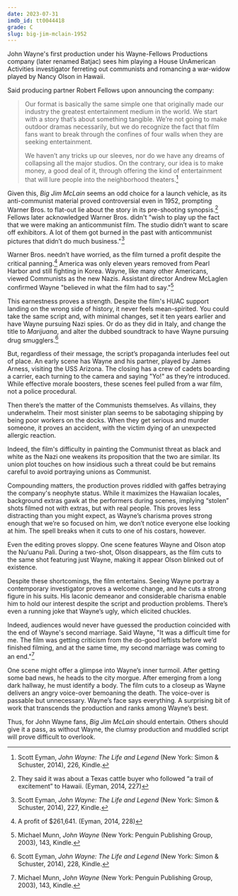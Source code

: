 ```yaml
---
date: 2023-07-31
imdb_id: tt0044418
grade: C
slug: big-jim-mclain-1952
---
```


John Wayne's first production under his Wayne-Fellows Productions company (later renamed Batjac) sees him playing a House UnAmerican Activities investigator ferreting out communists and romancing a war-widow played by Nancy Olson in Hawaii.

<!-- end -->

Said producing partner Robert Fellows upon announcing the company:

> Our format is basically the same simple one that originally made our industry the greatest entertainment medium in the world. We start with a story that’s about something tangible. We’re not going to make outdoor dramas necessarily, but we do recognize the fact that film fans want to break through the confines of four walls when they are seeking entertainment.
>
> We haven’t any tricks up our sleeves, nor do we have any dreams of collapsing all the major studios. On the contrary, our idea is to make money, a good deal of it, through offering the kind of entertainment that will lure people into the neighborhood theaters.[^1]

Given this, _Big Jim McLain_ seems an odd choice for a launch vehicle, as its anti-communist material proved controversial even in 1952, prompting Warner Bros. to flat-out lie about the story in its pre-shooting synopsis.[^2] Fellows later acknowledged Warner Bros. didn't "wish to play up the fact that we were making an anticommunist film. The studio didn’t want to scare off exhibitors. A lot of them got burned in the past with anticommunist pictures that didn’t do much business."[^3]

Warner Bros. needn’t have worried, as the film turned a profit despite the critical panning.[^4] America was only eleven years removed from Pearl Harbor and still fighting in Korea. Wayne, like many other Americans, viewed Communists as the new Nazis. Assistant director Andrew McLaglen confirmed Wayne "believed in what the film had to say."[^5]

This earnestness proves a strength. Despite the film's HUAC support landing on the wrong side of history, it never feels mean-spirited. You could take the same script and, with minimal changes, set it ten years earlier and have Wayne pursuing Nazi spies. Or do as they did in Italy, and change the title to _Marijuana_, and alter the dubbed soundtrack to have Wayne pursuing drug smugglers.[^6]

But, regardless of their message, the script’s propaganda interludes feel out of place. An early scene has Wayne and his partner, played by James Arness, visiting the USS Arizona. The closing has a crew of cadets boarding a carrier, each turning to the camera and saying "Yo!" as they’re introduced. While effective morale boosters, these scenes feel pulled from a war film, not a police procedural.

Then there’s the matter of the Communists themselves. As villains, they underwhelm. Their most sinister plan seems to be sabotaging shipping by being poor workers on the docks. When they get serious and murder someone, it proves an accident, with the victim dying of an unexpected allergic reaction.

Indeed, the film's difficulty in painting the Communist threat as black and white as the Nazi one weakens its proposition that the two are similar. Its union plot touches on how insidious such a threat could be but remains careful to avoid portraying unions as Communist.

Compounding matters, the production proves riddled with gaffes betraying the company's neophyte status. While it maximizes the Hawaiian locales, background extras gawk at the performers during scenes, implying “stolen” shots filmed not with extras, but with real people. This proves less distracting than you might expect, as Wayne’s charisma proves strong enough that we’re so focused on him, we don’t notice everyone else looking at him. The spell breaks when it cuts to one of his costars, however.

Even the editing proves sloppy. One scene features Wayne and Olson atop the Nuʻuanu Pali. During a two-shot, Olson disappears, as the film cuts to the same shot featuring just Wayne, making it appear Olson blinked out of existence.

Despite these shortcomings, the film entertains. Seeing Wayne portray a contemporary investigator proves a welcome change, and he cuts a strong figure in his suits. His laconic demeanor and considerable charisma enable him to hold our interest despite the script and production problems. There’s even a running joke that Wayne’s ugly, which elicited chuckles.

Indeed, audiences would never have guessed the production coincided with the end of Wayne's second marriage. Said Wayne, "It was a difficult time for me. The film was getting criticism from the do-good leftists before we’d finished filming, and at the same time, my second marriage was coming to an end."[^7]

One scene might offer a glimpse into Wayne’s inner turmoil. After getting some bad news, he heads to the city morgue. After emerging from a long dark hallway, he must identify a body. The film cuts to a closeup as Wayne delivers an angry voice-over bemoaning the death. The voice-over is passable but unnecessary. Wayne’s face says everything. A surprising bit of work that transcends the production and ranks among Wayne’s best.

Thus, for John Wayne fans, _Big Jim McLain_ should entertain. Others should give it a pass, as without Wayne, the clumsy production and muddled script will prove difficult to overlook.

[^1]: Scott Eyman, _John Wayne: The Life and Legend_ (New York: Simon & Schuster, 2014), 226, Kindle.
[^2]: They said it was about a Texas cattle buyer who followed “a trail of excitement” to Hawaii. (Eyman, 2014, 227)
[^3]: Scott Eyman, _John Wayne: The Life and Legend_ (New York: Simon & Schuster, 2014), 227, Kindle.
[^4]: A profit of $261,641. (Eyman, 2014, 228)
[^5]: Michael Munn, _John Wayne_ (New York: Penguin Publishing Group, 2003), 143, Kindle.
[^6]: Scott Eyman, _John Wayne: The Life and Legend_ (New York: Simon & Schuster, 2014), 228, Kindle.
[^7]: Michael Munn, _John Wayne_ (New York: Penguin Publishing Group, 2003), 143, Kindle.
